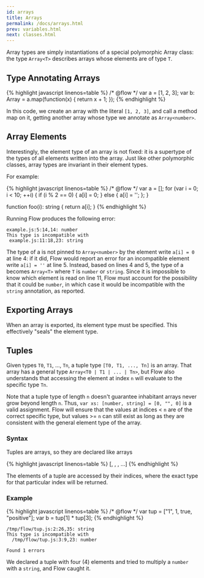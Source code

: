 ```yaml
---
id: arrays
title: Arrays
permalink: /docs/arrays.html
prev: variables.html
next: classes.html
---
```


Array types are simply instantiations of a special polymorphic Array class:
the type `Array<T>` describes arrays whose elements are of type `T`.

## Type Annotating Arrays

{% highlight javascript linenos=table %}
/* @flow */
var a = [1, 2, 3];
var b: Array<number> = a.map(function(x) { return x + 1; });
{% endhighlight %}

In this code, we create an array with the literal `[1, 2, 3]`, and call a method map on it, getting another array whose type we annotate as `Array<number>`.

## Array Elements

Interestingly, the element type of an array is not fixed: it is a supertype of
the types of all elements written into the array. Just like other polymorphic
classes, array types are invariant in their element types.

For example:

{% highlight javascript linenos=table %}
/* @flow */
var a = [];
for (var i = 0; i < 10; ++i) {
  if (i % 2 == 0) {
    a[i] = 0;
  } else {
    a[i] = '';
  };
}

function foo(i): string { return a[i]; }
{% endhighlight %}

Running Flow produces the following error:

```bbcode
example.js:5:14,14: number
This type is incompatible with
 example.js:11:18,23: string
```

The type of a is not pinned to `Array<number>` by the element write `a[i] = 0`
at line 4: if it did, Flow would report an error for an incompatible element
write `a[i] = ''` at line 5. Instead, based on lines 4 and 5, the type of a
becomes `Array<T>` where `T` is `number` or `string`. Since it is impossible
to know which element is read on line 11, Flow must account for the possibility
that it could be `number`, in which case it would be incompatible with the
`string` annotation, as reported.

## Exporting Arrays

When an array is exported, its element type must be specified. This effectively "seals" the element type.

## Tuples

Given types `T0`, `T1`, ..., `Tn`, a tuple type `[T0, T1, ..., Tn]` is an
array. That array has a general type `Array<T0 | T1 | ... | Tn>`, but Flow also
understands that accessing the element at index `n` will evaluate to the
specific type `Tn`.

Note that a tuple type of length `n` doesn't guarantee inhabitant arrays never
grow beyond length `n`. Thus, `var xs: [number, string] = [0, "", 0]` is a
valid assignment. Flow will ensure that the values at indices < `n` are of the
correct specific type, but values >= `n` can still exist as long as they are
consistent with the general element type of the array.

### Syntax

Tuples are arrays, so they are declared like arrays

{% highlight javascript linenos=table %}
[<type1>, <type2>, <type3>, ...]
{% endhighlight %}

The elements of a tuple are accessed by their indices, where the exact type 
for that particular index will be returned.

### Example

{% highlight javascript linenos=table %}
/* @flow */
var tup = ["1", 1, true, "positive"];
var b = tup[1] * tup[3];
{% endhighlight %} 

```
/tmp/flow/tup.js:2:26,35: string
This type is incompatible with
  /tmp/flow/tup.js:3:9,23: number

Found 1 errors
```

We declared a tuple with four (4) elements and tried to multiply a `number` with a `string`, and Flow caught it. 
